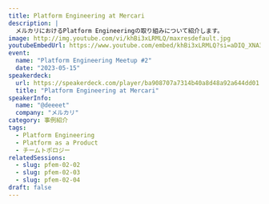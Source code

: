 ```yaml
---
title: Platform Engineering at Mercari
description: |
  メルカリにおけるPlatform Engineeringの取り組みについて紹介します。  
image: http://img.youtube.com/vi/khBi3xLRMLQ/maxresdefault.jpg
youtubeEmbedUrl: https://www.youtube.com/embed/khBi3xLRMLQ?si=aDIQ_XNA3MnBzwuv
event:
  name: "Platform Engineering Meetup #2"
  date: "2023-05-15"
speakerdeck:
  url: https://speakerdeck.com/player/ba908707a7314b40a8d48a92a644dd01
  title: "Platform Engineering at Mercari"
speakerInfo:
  name: "@deeeet"
  company: "メルカリ"
category: 事例紹介
tags:
  - Platform Engineering
  - Platform as a Product
  - チームトポロジー
relatedSessions:
  - slug: pfem-02-02
  - slug: pfem-02-03
  - slug: pfem-02-04
draft: false
---
```


